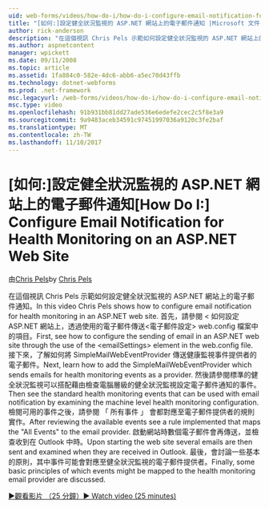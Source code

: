 ```yaml
---
uid: web-forms/videos/how-do-i/how-do-i-configure-email-notification-for-health-monitoring-on-an-aspnet-web-site
title: "[如何:]設定健全狀況監視的 ASP.NET 網站上的電子郵件通知 |Microsoft 文件"
author: rick-anderson
description: "在這個視訊 Chris Pels 示範如何設定健全狀況監視的 ASP.NET 網站上的電子郵件通知。 首先，請參閱 < 如何設定傳送電子..."
ms.author: aspnetcontent
manager: wpickett
ms.date: 09/11/2008
ms.topic: article
ms.assetid: 1fa884c0-582e-4dc6-abb6-a5ec70d43ffb
ms.technology: dotnet-webforms
ms.prod: .net-framework
msc.legacyurl: /web-forms/videos/how-do-i/how-do-i-configure-email-notification-for-health-monitoring-on-an-aspnet-web-site
msc.type: video
ms.openlocfilehash: 91b931bb81dd27ade536e6edefe2cec2c5f8e3a9
ms.sourcegitcommit: 9a9483aceb34591c97451997036a9120c3fe2baf
ms.translationtype: MT
ms.contentlocale: zh-TW
ms.lasthandoff: 11/10/2017
---
```

<a name="how-do-i-configure-email-notification-for-health-monitoring-on-an-aspnet-web-site"></a><span data-ttu-id="822bc-104">[如何:]設定健全狀況監視的 ASP.NET 網站上的電子郵件通知</span><span class="sxs-lookup"><span data-stu-id="822bc-104">[How Do I:] Configure Email Notification for Health Monitoring on an ASP.NET Web Site</span></span>
====================
<span data-ttu-id="822bc-105">由[Chris Pels](https://twitter.com/chrispels)</span><span class="sxs-lookup"><span data-stu-id="822bc-105">by [Chris Pels](https://twitter.com/chrispels)</span></span>

<span data-ttu-id="822bc-106">在這個視訊 Chris Pels 示範如何設定健全狀況監視的 ASP.NET 網站上的電子郵件通知。</span><span class="sxs-lookup"><span data-stu-id="822bc-106">In this video Chris Pels shows how to configure email notification for health monitoring in an ASP.NET web site.</span></span> <span data-ttu-id="822bc-107">首先，請參閱 < 如何設定 ASP.NET 網站上，透過使用的電子郵件傳送&lt;電子郵件設定&gt; web.config 檔案中的項目。</span><span class="sxs-lookup"><span data-stu-id="822bc-107">First, see how to configure the sending of email in an ASP.NET web site through the use of the &lt;emailSettings&gt; element in the web.config file.</span></span> <span data-ttu-id="822bc-108">接下來，了解如何將 SimpleMailWebEventProvider 傳送健康監視事件提供者的電子郵件。</span><span class="sxs-lookup"><span data-stu-id="822bc-108">Next, learn how to add the SimpleMailWebEventProvider which sends emails for health monitoring events as a provider.</span></span> <span data-ttu-id="822bc-109">然後請參閱標準的健全狀況監視可以搭配藉由檢查電腦層級的健全狀況監視設定電子郵件通知的事件。</span><span class="sxs-lookup"><span data-stu-id="822bc-109">Then see the standard health monitoring events that can be used with email notification by examining the machine level health monitoring configuration.</span></span> <span data-ttu-id="822bc-110">檢閱可用的事件之後，請參閱 「 所有事件 」 會都對應至電子郵件提供者的規則實作。</span><span class="sxs-lookup"><span data-stu-id="822bc-110">After reviewing the available events see a rule implemented that maps the "All Events" to the email provider.</span></span> <span data-ttu-id="822bc-111">啟動網站時數個電子郵件會再傳送，並檢查收到在 Outlook 中時。</span><span class="sxs-lookup"><span data-stu-id="822bc-111">Upon starting the web site several emails are then sent and examined when they are received in Outlook.</span></span> <span data-ttu-id="822bc-112">最後，會討論一些基本的原則，其中事件可能會對應至健全狀況監視的電子郵件提供者。</span><span class="sxs-lookup"><span data-stu-id="822bc-112">Finally, some basic principles of which events might be mapped to the health monitoring email provider are discussed.</span></span>

[<span data-ttu-id="822bc-113">&#9654;觀看影片 （25 分鐘）</span><span class="sxs-lookup"><span data-stu-id="822bc-113">&#9654; Watch video (25 minutes)</span></span>](https://channel9.msdn.com/Blogs/ASP-NET-Site-Videos/how-do-i-configure-email-notification-for-health-monitoring-on-an-aspnet-web-site)
